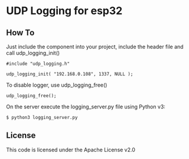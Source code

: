 UDP Logging for esp32
=====================

How To
------

Just include the component into your project, include the header file and call udp_logging_init()

    #include "udp_logging.h"
    
    udp_logging_init( "192.168.0.108", 1337, NULL );

To disable logger, use udp_logging_free()

    udp_logging_free();

On the server execute the logging_server.py file using Python v3:

    $ python3 logging_server.py



License
-------

This code is licensed under the Apache License v2.0
